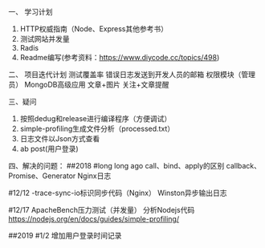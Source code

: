 一、 学习计划
1. HTTP权威指南（Node、Express其他参考书）
2. 测试网站并发量
3. Radis
4. Readme编写(参考资料：https://www.diycode.cc/topics/498)

二、 项目迭代计划
测试覆盖率
错误日志发送到开发人员的邮箱
权限模块（管理员）
MongoDB高级应用
文章+图片
关注+文章提醒

三、疑问
1. 按照dedug和release进行编译程序（方便调试）
2. simple-profiling生成文件分析（processed.txt）
3. 日志文件以Json方式查看
4. ab post(用户登录)

四、解决的问题：
##2018
#long long ago
call、bind、apply的区别
callback、Promise、Generator
Nginx日志

#12/12
-trace-sync-io标识同步代码（Nginx）
Winston异步输出日志

#12/17
ApacheBench压力测试（并发量）
分析Nodejs代码
https://nodejs.org/en/docs/guides/simple-profiling/

##2019
#1/2
增加用户登录时间记录